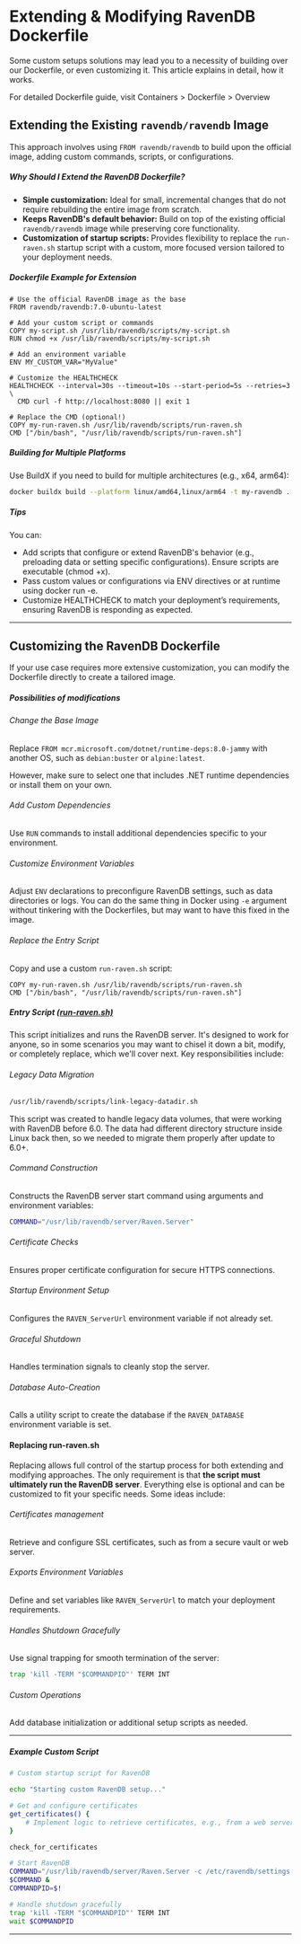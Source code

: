 # Extending & Modifying RavenDB Dockerfile

Some custom setups solutions may lead you to a necessity of building over our Dockerfile, or even customizing it.
This article explains in detail, how it works.


For detailed Dockerfile guide, visit Containers > Dockerfile > Overview

## Extending the Existing `ravendb/ravendb` Image


This approach involves using `FROM ravendb/ravendb` to build upon the official image, adding custom commands, scripts, or configurations.


##### Why Should I Extend the RavenDB Dockerfile?

- **Simple customization:** Ideal for small, incremental changes that do not require rebuilding the entire image from scratch.
- **Keeps RavenDB's default behavior:** Build on top of the existing official `ravendb/ravendb` image while preserving core functionality.
- **Customization of startup scripts:** Provides flexibility to replace the `run-raven.sh` startup script with a custom, more focused version tailored to your deployment needs.

##### **Dockerfile Example for Extension**

```docker
# Use the official RavenDB image as the base
FROM ravendb/ravendb:7.0-ubuntu-latest

# Add your custom script or commands
COPY my-script.sh /usr/lib/ravendb/scripts/my-script.sh
RUN chmod +x /usr/lib/ravendb/scripts/my-script.sh

# Add an environment variable
ENV MY_CUSTOM_VAR="MyValue"

# Customize the HEALTHCHECK
HEALTHCHECK --interval=30s --timeout=10s --start-period=5s --retries=3 \
  CMD curl -f http://localhost:8080 || exit 1

# Replace the CMD (optional!)
COPY my-run-raven.sh /usr/lib/ravendb/scripts/run-raven.sh
CMD ["/bin/bash", "/usr/lib/ravendb/scripts/run-raven.sh"]
```

##### Building for Multiple Platforms

Use BuildX if you need to build for multiple architectures (e.g., x64, arm64):

```bash
docker buildx build --platform linux/amd64,linux/arm64 -t my-ravendb .
```

##### Tips
You can:
- Add scripts that configure or extend RavenDB's behavior (e.g., preloading data or setting specific configurations). Ensure scripts are executable (chmod +x).
- Pass custom values or configurations via ENV directives or at runtime using docker run -e.
- Customize HEALTHCHECK to match your deployment’s requirements, ensuring RavenDB is responding as expected.
---

## Customizing the RavenDB Dockerfile

If your use case requires more extensive customization, you can modify the Dockerfile directly to create a tailored image.

##### Possibilities of modifications

###### Change the Base Image
Replace `FROM mcr.microsoft.com/dotnet/runtime-deps:8.0-jammy` with another OS, such as `debian:buster` or `alpine:latest`.

However, make sure to select one that includes .NET runtime dependencies or install them on your own.

###### Add Custom Dependencies
Use `RUN` commands to install additional dependencies specific to your environment.

###### Customize Environment Variables
Adjust `ENV` declarations to preconfigure RavenDB settings, such as data directories or logs.
You can do the same thing in Docker using `-e` argument without tinkering with the Dockerfiles, but may want to have this fixed in the image.

###### Replace the Entry Script
Copy and use a custom `run-raven.sh` script:
```docker
COPY my-run-raven.sh /usr/lib/ravendb/scripts/run-raven.sh
CMD ["/bin/bash", "/usr/lib/ravendb/scripts/run-raven.sh"]
```


##### Entry Script ([run-raven.sh)](https://github.com/ravendb/ravendb/blob/v6.2/docker/ravendb-ubuntu/run-raven.sh)

This script initializes and runs the RavenDB server.
It's designed to work for anyone, so in some scenarios you may want to chisel it down a bit, modify, or completely replace, which we'll cover next.
Key responsibilities include:

###### Legacy Data Migration
```bash
/usr/lib/ravendb/scripts/link-legacy-datadir.sh
```
This script was created to handle legacy data volumes, that were working with RavenDB before 6.0.
The data had different directory structure inside Linux back then, so we needed to migrate them properly after update to 6.0+.

###### Command Construction
Constructs the RavenDB server start command using arguments and environment variables:
```bash
COMMAND="/usr/lib/ravendb/server/Raven.Server"
```

###### Certificate Checks
Ensures proper certificate configuration for secure HTTPS connections.

###### Startup Environment Setup

Configures the `RAVEN_ServerUrl` environment variable if not already set.

###### Graceful Shutdown

Handles termination signals to cleanly stop the server.

###### Database Auto-Creation
Calls a utility script to create the database if the `RAVEN_DATABASE` environment variable is set.

#### Replacing run-raven.sh

Replacing allows full control of the startup process for both extending and modifying approaches. The only requirement is that **the script must ultimately run the RavenDB server**. Everything else is optional and can be customized to fit your specific needs. Some ideas include:

###### Certificates management

Retrieve and configure SSL certificates, such as from a secure vault or web server.

###### Exports Environment Variables

Define and set variables like `RAVEN_ServerUrl` to match your deployment requirements.

###### Handles Shutdown Gracefully

Use signal trapping for smooth termination of the server:
```bash
trap 'kill -TERM "$COMMANDPID"' TERM INT
```

###### Custom Operations
Add database initialization or additional setup scripts as needed.

---

##### **Example Custom Script**

```bash
# Custom startup script for RavenDB

echo "Starting custom RavenDB setup..."

# Get and configure certificates
get_certificates() {
    # Implement logic to retrieve certificates, e.g., from a web server or secured vault
}

check_for_certificates

# Start RavenDB
COMMAND="/usr/lib/ravendb/server/Raven.Server -c /etc/ravendb/settings.json"
$COMMAND &
COMMANDPID=$!

# Handle shutdown gracefully
trap 'kill -TERM "$COMMANDPID"' TERM INT
wait $COMMANDPID
```

---

